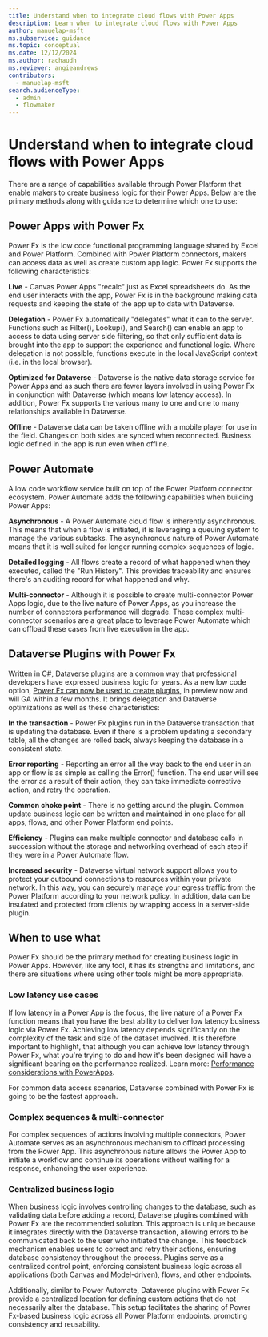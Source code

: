 ```yaml
---
title: Understand when to integrate cloud flows with Power Apps
description: Learn when to integrate cloud flows with Power Apps
author: manuelap-msft
ms.subservice: guidance
ms.topic: conceptual
ms.date: 12/12/2024
ms.author: rachaudh
ms.reviewer: angieandrews
contributors: 
  - manuelap-msft
search.audienceType: 
  - admin
  - flowmaker
---
```


# Understand when to integrate cloud flows with Power Apps

There are a range of capabilities available through Power Platform that enable makers to create business logic for their Power Apps.  Below are the primary methods along with guidance to determine which one to use: 

## Power Apps with Power Fx

Power Fx is the low code functional programming language shared by Excel and Power Platform.  Combined with Power Platform connectors, makers can access data as well as create custom app logic. Power Fx supports the following characteristics:  

**Live** - Canvas Power Apps "recalc" just as Excel spreadsheets do. As the end user interacts with the app, Power Fx is in the background making data requests and keeping the state of the app up to date with Dataverse.   

**Delegation** - Power Fx automatically "delegates" what it can to the server.  Functions such as Filter(), Lookup(), and Search() can enable an app to access to data using server side filtering, so that only sufficient data is brought into the app to support the experience and functional logic. Where delegation is not possible, functions execute in the local JavaScript context (i.e. in the local browser). 

**Optimized for Dataverse** - Dataverse is the native data storage service for Power Apps and as such there are fewer layers involved in using Power Fx in conjunction with Dataverse (which means low latency access).  In addition, Power Fx supports the various many to one and one to many relationships available in Dataverse. 

**Offline** - Dataverse data can be taken offline with a mobile player for use in the field. Changes on both sides are synced when reconnected. Business logic defined in the app is run even when offline. 

## Power Automate

A low code workflow service built on top of the Power Platform connector ecosystem. Power Automate adds the following capabilities when building Power Apps: 

**Asynchronous** - A Power Automate cloud flow is inherently asynchronous.  This means that when a flow is initiated, it is leveraging a queuing system to manage the various subtasks.  The asynchronous nature of Power Automate means that it is well suited for longer running complex sequences of logic. 

**Detailed logging** - All flows create a record of what happened when they executed, called the "Run History". This provides traceability and ensures there's an auditing record for what happened and why. 

**Multi-connector** - Although it is possible to create multi-connector Power Apps logic, due to the live nature of Power Apps, as you increase the number of connectors performance will degrade. These complex multi-connector scenarios are a great place to leverage Power Automate which can offload these cases from live execution in the app.  

## Dataverse Plugins with Power Fx

Written in C#, [Dataverse plugin](/power-apps/developer/data-platform/plug-ins)s are a common way that professional developers have expressed business logic for years. As a new low code option, [Power Fx can now be used to create plugins](/power-apps/maker/data-platform/low-code-plug-ins-powerfx), in preview now and will GA within a few months. It brings delegation and Dataverse optimizations as well as these characteristics: 

**In the transaction** - Power Fx plugins run in the Dataverse transaction that is updating the database. Even if there is a problem updating a secondary table, all the changes are rolled back, always keeping the database in a consistent state.  

**Error reporting** - Reporting an error all the way back to the end user in an app or flow is as simple as calling the Error() function. The end user will see the error as a result of their action, they can take immediate corrective action, and retry the operation. 

**Common choke point** - There is no getting around the plugin. Common update business logic can be written and maintained in one place for all apps, flows, and other Power Platform end points. 

**Efficiency** - Plugins can make multiple connector and database calls in succession without the storage and networking overhead of each step if they were in a Power Automate flow. 

**Increased security** - Dataverse virtual network support allows you to protect your outbound connections to resources within your private network. In this way, you can securely manage your egress traffic from the Power Platform according to your network policy.  In addition, data can be insulated and protected from clients by wrapping access in a server-side plugin. 

## When to use what

Power Fx should be the primary method for creating business logic in Power Apps. However, like any tool, it has its strengths and limitations, and there are situations where using other tools might be more appropriate.

### Low latency use cases

If low latency in a Power App is the focus, the live nature of a Power Fx function means that you have the best ability to deliver low latency business logic via Power Fx.  Achieving low latency depends significantly on the complexity of the task and size of the dataset involved.  It is therefore important to highlight, that although you can achieve low latency through Power Fx, what you're trying to do and how it's been designed will have a significant bearing on the performance realized. Learn more: [Performance considerations with PowerApps](https://www.microsoft.com/power-platform/blog/power-apps/performance-considerations-with-powerapps/). 

For common data access scenarios, Dataverse combined with Power Fx is going to be the fastest approach. 

### Complex sequences & multi-connector

For complex sequences of actions involving multiple connectors, Power Automate serves as an asynchronous mechanism to offload processing from the Power App. This asynchronous nature allows the Power App to initiate a workflow and continue its operations without waiting for a response, enhancing the user experience.

### Centralized business logic

When business logic involves controlling changes to the database, such as validating data before adding a record, Dataverse plugins combined with Power Fx are the recommended solution. This approach is unique because it integrates directly with the Dataverse transaction, allowing errors to be communicated back to the user who initiated the change. This feedback mechanism enables users to correct and retry their actions, ensuring database consistency throughout the process. Plugins serve as a centralized control point, enforcing consistent business logic across all applications (both Canvas and Model-driven), flows, and other endpoints.

Additionally, similar to Power Automate, Dataverse plugins with Power Fx provide a centralized location for defining custom actions that do not necessarily alter the database. This setup facilitates the sharing of Power Fx-based business logic across all Power Platform endpoints, promoting consistency and reusability.
